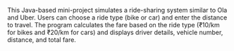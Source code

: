 This Java-based mini-project simulates a ride-sharing system similar to Ola and Uber. Users can choose a ride type (bike or car) and enter the distance to travel. The program calculates the fare based on the ride type (₹10/km for bikes and ₹20/km for cars) and displays driver details, vehicle number, distance, and total fare.
